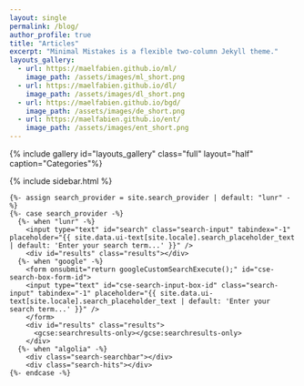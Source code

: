 ```yaml
---
layout: single
permalink: /blog/
author_profile: true
title: "Articles"
excerpt: "Minimal Mistakes is a flexible two-column Jekyll theme."
layouts_gallery:
  - url: https://maelfabien.github.io/ml/
    image_path: /assets/images/ml_short.png
  - url: https://maelfabien.github.io/dl/
    image_path: /assets/images/dl_short.png
  - url: https://maelfabien.github.io/bgd/
    image_path: /assets/images/de_short.png
  - url: https://maelfabien.github.io/ent/
    image_path: /assets/images/ent_short.png
---
```


{% include gallery id="layouts_gallery" class="full" layout="half" caption="Categories"%}


<div id="main" role="main">
  {% include sidebar.html %}

  <div class="archive">

    {%- assign search_provider = site.search_provider | default: "lunr" -%}
    {%- case search_provider -%}
      {%- when "lunr" -%}
        <input type="text" id="search" class="search-input" tabindex="-1" placeholder="{{ site.data.ui-text[site.locale].search_placeholder_text | default: 'Enter your search term...' }}" />
        <div id="results" class="results"></div>
      {%- when "google" -%}
        <form onsubmit="return googleCustomSearchExecute();" id="cse-search-box-form-id">
        <input type="text" id="cse-search-input-box-id" class="search-input" tabindex="-1" placeholder="{{ site.data.ui-text[site.locale].search_placeholder_text | default: 'Enter your search term...' }}" />
        </form>
        <div id="results" class="results">
          <gcse:searchresults-only></gcse:searchresults-only>
        </div>
      {%- when "algolia" -%}
        <div class="search-searchbar"></div>
        <div class="search-hits"></div>
    {%- endcase -%}
  </div>
</div>
